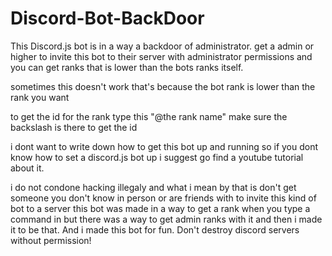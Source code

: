 # Discord-Bot-BackDoor

This Discord.js bot is in a way a backdoor of administrator. 
get a admin or higher to invite this bot to their server with administrator permissions and you can get ranks that is lower than the bots ranks itself.

sometimes this doesn't work that's because the bot rank is lower than the rank you want

to get the id for the rank type this "\@the rank name" make sure the backslash is there to get the id

i dont want to write down how to get this bot up and running so if you dont know how to set a discord.js bot up i suggest go find a youtube tutorial about it.

i do not condone hacking illegaly and what i mean by that is don't get someone you don't know in person or are friends with to invite this kind of bot to a server
this bot was made in a way to get a rank when you type a command in but there was a way to get admin ranks with it and then i made it to be that. And i made this bot for fun.
Don't destroy discord servers without permission!
